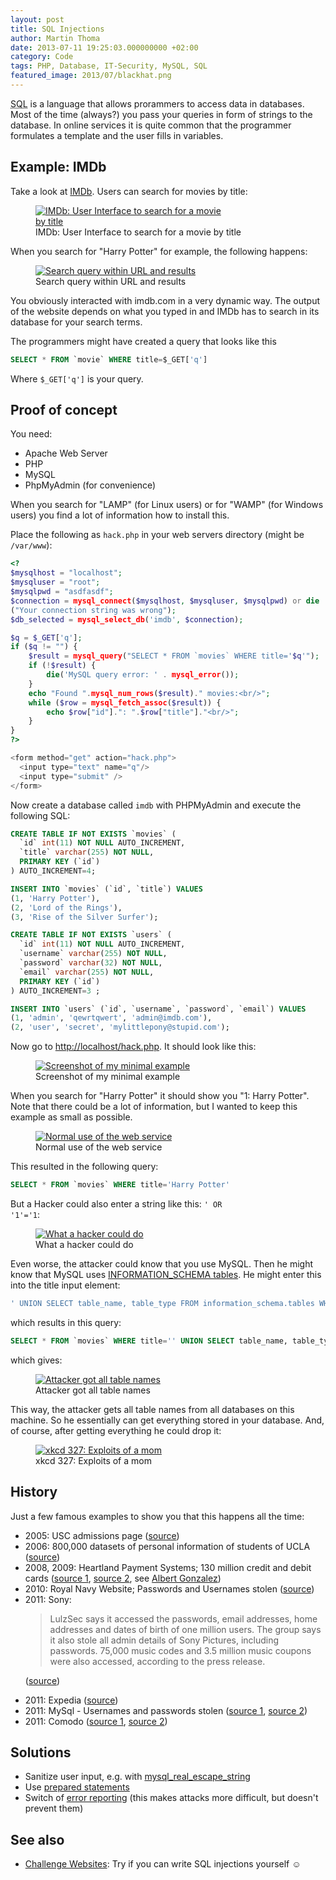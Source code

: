 ```yaml
---
layout: post
title: SQL Injections
author: Martin Thoma
date: 2013-07-11 19:25:03.000000000 +02:00
category: Code
tags: PHP, Database, IT-Security, MySQL, SQL
featured_image: 2013/07/blackhat.png
---
```

<abbr title="Structured Query Language">SQL</abbr> is a language that allows prorammers to access data in databases. Most of the time (always?) you pass your queries in form of strings to the database. In online services it is quite common that the programmer formulates a template and the user fills in variables.

<h2>Example: IMDb</h2>
Take a look at <a href="http://www.imdb.com/">IMDb</a>. Users can search for movies by title:

<figure class="aligncenter">
            <a href="../images/2013/07/imdb-harry-potter-query.png"><img src="../images/2013/07/imdb-harry-potter-query.png" alt="IMDb: User Interface to search for a movie by title" style="max-width:300px;max-height:194px" class="size-medium"/></a>
            <figcaption class="text-center">IMDb: User Interface to search for a movie by title</figcaption>
        </figure>

When you search for "Harry Potter" for example, the following happens:

<figure class="aligncenter">
            <a href="../images/2013/07/imdb-search-query-300x156.png"><img src="../images/2013/07/imdb-search-query-300x156.png" alt="Search query within URL and results" style="max-width:300px;max-height:156px" class="size-medium wp-image-73921"/></a>
            <figcaption class="text-center">Search query within URL and results</figcaption>
        </figure>

You obviously interacted with imdb.com in a very dynamic way. The output of the website depends on what you typed in and IMDb has to search in its database for your search terms.

The programmers might have created a query that looks like this

```sql
SELECT * FROM `movie` WHERE title=$_GET['q']
```

Where <code>$_GET['q']</code> is your query.

<h2>Proof of concept</h2>
You need:
<ul>
  <li>Apache Web Server</li>
  <li>PHP</li>
  <li>MySQL</li>
  <li>PhpMyAdmin (for convenience)</li>
</ul>

When you search for "LAMP" (for Linux users) or for "WAMP" (for Windows users) you find a lot of information how to install this.

Place the following as <code>hack.php</code> in your web servers directory (might be <code>/var/www</code>):

```php
<?
$mysqlhost = "localhost";
$mysqluser = "root";
$mysqlpwd = "asdfasdf";
$connection = mysql_connect($mysqlhost, $mysqluser, $mysqlpwd) or die
("Your connection string was wrong");
$db_selected = mysql_select_db('imdb', $connection);

$q = $_GET['q'];
if ($q != "") {
    $result = mysql_query("SELECT * FROM `movies` WHERE title='$q'");
    if (!$result) {
        die('MySQL query error: ' . mysql_error());
    }
    echo "Found ".mysql_num_rows($result)." movies:<br/>";
    while ($row = mysql_fetch_assoc($result)) {
        echo $row["id"].": ".$row["title"]."<br/>";
    }
}
?>

<form method="get" action="hack.php">
  <input type="text" name="q"/>
  <input type="submit" />
</form>
```

Now create a database called <code>imdb</code> with PHPMyAdmin and execute the following SQL:

```sql
CREATE TABLE IF NOT EXISTS `movies` (
  `id` int(11) NOT NULL AUTO_INCREMENT,
  `title` varchar(255) NOT NULL,
  PRIMARY KEY (`id`)
) AUTO_INCREMENT=4;

INSERT INTO `movies` (`id`, `title`) VALUES
(1, 'Harry Potter'),
(2, 'Lord of the Rings'),
(3, 'Rise of the Silver Surfer');

CREATE TABLE IF NOT EXISTS `users` (
  `id` int(11) NOT NULL AUTO_INCREMENT,
  `username` varchar(255) NOT NULL,
  `password` varchar(32) NOT NULL,
  `email` varchar(255) NOT NULL,
  PRIMARY KEY (`id`)
) AUTO_INCREMENT=3 ;

INSERT INTO `users` (`id`, `username`, `password`, `email`) VALUES
(1, 'admin', 'qewrtqwert', 'admin@imdb.com'),
(2, 'user', 'secret', 'mylittlepony@stupid.com');
```

Now go to <a href="http://localhost/hack.php">http://localhost/hack.php</a>. It should look like this:

<figure class="aligncenter">
            <a href="../images/2013/07/hack-screenshot.png"><img src="../images/2013/07/hack-screenshot.png" alt="Screenshot of my minimal example" style="max-width:300px;max-height:85px" class="size-medium wp-image-73971"/></a>
            <figcaption class="text-center">Screenshot of my minimal example</figcaption>
        </figure>

When you search for "Harry Potter" it should show you "1: Harry Potter". Note that there could be a lot of information, but I wanted to keep this example as small as possible.

<figure class="aligncenter">
            <a href="../images/2013/07/hack-normal-use.png"><img src="../images/2013/07/hack-normal-use.png" alt="Normal use of the web service" style="max-width:300px;max-height:77px" class="size-medium"/></a>
            <figcaption class="text-center">Normal use of the web service</figcaption>
        </figure>

This resulted in the following query:

```sql
SELECT * FROM `movies` WHERE title='Harry Potter'
```

But a Hacker could also enter a string like this: <code>' OR '1'='1</code>:

<figure class="aligncenter">
            <a href="../images/2013/07/hack-hacky-use.png"><img src="../images/2013/07/hack-hacky-use.png" alt="What a hacker could do" style="max-width:300px;max-height:94px" class="size-medium"/></a>
            <figcaption class="text-center">What a hacker could do</figcaption>
        </figure>

Even worse, the attacker could know that you use MySQL. Then he might know that MySQL uses <a href="http://dev.mysql.com/doc/refman/5.1/en/information-schema.html">INFORMATION_SCHEMA tables</a>. He might enter this into the title input element:

```sql
' UNION SELECT table_name, table_type FROM information_schema.tables WHERE '1'='1
```

which results in this query:

```sql
SELECT * FROM `movies` WHERE title='' UNION SELECT table_name, table_type FROM information_schema.tables WHERE '1'='1'
```

which gives:

<figure class="aligncenter">
            <a href="../images/2013/07/sql-injection-example.png"><img src="../images/2013/07/sql-injection-example.png" alt="Attacker got all table names" style="max-width:268px;max-height:300px" class="size-medium"/></a>
            <figcaption class="text-center">Attacker got all table names</figcaption>
        </figure>

This way, the attacker gets all table names from all databases on this machine. So he essentially can get everything stored in your database. And, of course, after getting everything he could drop it:

<figure class="aligncenter">
            <a href="../images/2013/07/exploits_of_a_mom.png"><img src="../images/2013/07/exploits_of_a_mom.png" alt="xkcd 327: Exploits of a mom" style="max-width:300px;max-height:92px" class="size-medium"/></a>
            <figcaption class="text-center">xkcd 327: Exploits of a mom</figcaption>
        </figure>

<h2>History</h2>
Just a few famous examples to show you that this happens all the time:

<ul>
  <li>2005: USC admissions page (<a href="http://www.theregister.co.uk/2005/07/06/usc_site_cracked/">source</a>)</li>
  <li>2006: 800,000 datasets of personal information of students of UCLA (<a href="http://www.schneier.com/blog/archives/2006/12/major_privacy_b_1.html">source</a>)</li>
  <li>2008, 2009: Heartland Payment Systems; 130 million credit and debit cards (<a href="http://www.zdnet.com/blog/government/gonzales-just-tip-of-iceberg-in-heartland-attack/5252">source 1</a>, <a href="http://www.computerworld.com.au/article/315418/sql_injection_attacks_led_massive_data_breaches/">source 2</a>, see <a href="http://en.wikipedia.org/wiki/Albert_Gonzalez">Albert Gonzalez</a>)</li>
  <li>2010: Royal Navy Website; Passwords and Usernames stolen (<a href="http://www.eweek.com/c/a/Security/Hacker-Hits-British-Navy-Website-With-SQL-Injection-Attack-108377/">source</a>)</li>
  <li>2011: Sony:

<blockquote>LulzSec says it accessed the passwords, email addresses, home addresses and dates of birth of one million users. The group says it also stole all admin details of Sony Pictures, including passwords. 75,000 music codes and 3.5 million music coupons were also accessed, according to the press release.</blockquote>


(<a href="http://www.thewhir.com/web-hosting-news/hackers-attack-sony-pictures-with-single-sql-injection">source</a>)</li>
  <li>2011: Expedia (<a href="http://www.eweek.com/c/a/Security/Expedias-TripAdvisor-Member-Data-Stolen-in-Possible-SQL-Injection-Attack-522785/">source</a>)</li>
  <li>2011: MySql - Usernames and passwords stolen (<a href="http://www.infoworld.com/d/security/mysql-website-falls-victim-sql-injection-attack-155886">source 1</a>, <a href="http://seclists.org/fulldisclosure/2011/Mar/309">source 2</a>)</li>
  <li>2011: Comodo (<a href="http://www.infosecurity-magazine.com/view/18265/another-comodo-partner-attacked-using-sql-injection/">source 1</a>, <a href="http://www.heise.de/security/meldung/Erneut-Comodo-SSL-Registrar-gehackt-1250208.html">source 2</a>)</li>
</ul>


<h2>Solutions</h2>
<ul>
  <li>Sanitize user input, e.g. with <a href="http://de2.php.net/mysql_real_escape_string">mysql_real_escape_string</a></li>
  <li>Use <a href="http://php.net/manual/en/pdo.prepared-statements.php">prepared statements</a></li>
  <li>Switch of <a href="http://php.net/manual/en/function.error-reporting.php">error reporting</a> (this makes attacks more difficult, but doesn't prevent them)</li>
</ul>

<h2>See also</h2>
<ul>
  <li><a href="../challenge-websites/">Challenge Websites</a>: Try if you can write SQL injections yourself ☺</li>
</ul>
